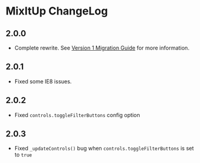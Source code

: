 MixItUp ChangeLog
=================

## 2.0.0
- Complete rewrite. See [Version 1 Migration Guide](docs/version-1-migration.md) for more information.

## 2.0.1
- Fixed some IE8 issues.

## 2.0.2
- Fixed `controls.toggleFilterButtons` config option

## 2.0.3
- Fixed `_updateControls()` bug when `controls.toggleFilterButtons` is set to `true`